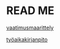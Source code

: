 # READ ME


[vaatimusmaarittely](https://github.com/taru-s/ot-harjoitustyo/blob/master/dokumentaatio/vaatimusmaarittely.md)

[työaikakirjanpito](https://github.com/taru-s/ot-harjoitustyo/blob/master/dokumentaatio/tuntikirjanpito.md)

